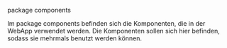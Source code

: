 package components

Im package components befinden sich die Komponenten, die in der WebApp verwendet werden.
Die Komponenten sollen sich hier befinden, sodass sie mehrmals benutzt werden können.
